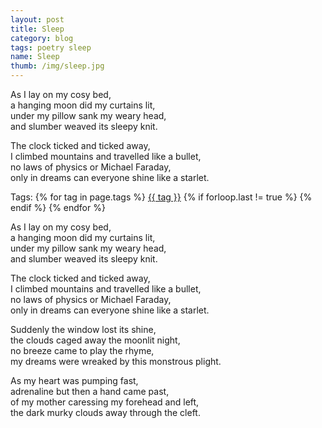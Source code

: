 ```yaml
---
layout: post
title: Sleep
category: blog
tags: poetry sleep
name: Sleep
thumb: /img/sleep.jpg
---
```


As I lay on my cosy bed,<br> 
a hanging moon did my curtains lit,<br> 
under my pillow sank my weary head,<br> 
and slumber weaved its sleepy knit.<br>

The clock ticked and ticked away,<br> 
I climbed mountains and travelled like a bullet,<br> 
no laws of physics or Michael Faraday,<br> 
only in dreams can everyone shine like a starlet.<!-- truncate_here -->

<p>Tags: {% for tag in page.tags %} <a class="mytag" href="/tag/{{ tag }}" title="View posts tagged with &quot;{{ tag }}&quot;">{{ tag }}</a>  {% if forloop.last != true %} {% endif %} {% endfor %} </p>

As I lay on my cosy bed,<br> 
a hanging moon did my curtains lit,<br> 
under my pillow sank my weary head,<br> 
and slumber weaved its sleepy knit.<br>

The clock ticked and ticked away,<br> 
I climbed mountains and travelled like a bullet,<br> 
no laws of physics or Michael Faraday,<br> 
only in dreams can everyone shine like a starlet.<br>

Suddenly the window lost its shine,<br> 
the clouds caged away the moonlit night,<br> 
no breeze came to play the rhyme,<br> 
my dreams were wreaked by this monstrous plight.<br>

As my heart was pumping fast,<br> 
adrenaline but then a hand came past,<br> 
of my mother caressing my forehead and left,<br> 
the dark murky clouds away through the cleft.
